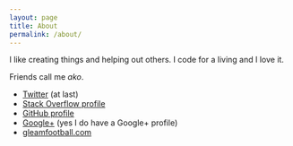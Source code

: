 ```yaml
---
layout: page
title: About
permalink: /about/
---
```


I like creating things and helping out others. I code for a living and I love it.  

Friends call me _ako_.

 * [Twitter](https://twitter.com/michaeltecourt) (at last)
 * [Stack Overflow profile](http://stackoverflow.com/users/2187110/michael-ako-tecourt)
 * [GitHub profile](https://github.com/michaeltecourt)
 * [Google+](https://plus.google.com/u/0/+MichaelTecourt) (yes I do have a Google+ profile)
 * [gleamfootball.com](https://www.gleamfootball.com)
 
